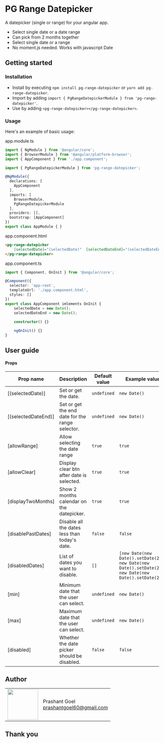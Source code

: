 <!-- # PG Range Datepicker

This library was generated with [Angular CLI](https://github.com/angular/angular-cli) version 15.0.0.

## Code scaffolding

Run `ng generate component component-name --project pg-range-datepicker` to generate a new component. You can also use `ng generate directive|pipe|service|class|guard|interface|enum|module --project pg-range-datepicker`.
> Note: Don't forget to add `--project pg-range-datepicker` or else it will be added to the default project in your `angular.json` file. 

## Build

Run `ng build pg-range-datepicker` to build the project. The build artifacts will be stored in the `dist/` directory.

## Publishing

After building your library with `ng build pg-range-datepicker`, go to the dist folder `cd dist/pg-range-datepicker` and run `npm publish`.

## Running unit tests

Run `ng test pg-range-datepicker` to execute the unit tests via [Karma](https://karma-runner.github.io).

## Further help

To get more help on the Angular CLI use `ng help` or go check out the [Angular CLI Overview and Command Reference](https://angular.io/cli) page. -->

# PG Range Datepicker

A datepicker (single or range) for your angular app.

- Select single date or a date range
- Can pick from 2 months together
- Select single date or a range
- No moment.js needed. Works with javascript Date

## Getting started

### Installation

- Install by executing `npm install pg-range-datepicker` or `yarn add pg-range-datepicker`.
- Import by adding `import { PgRangeDatepickerModule } from 'pg-range-datepicker'`.
- Use by adding `<pg-range-datepicker></pg-range-datepicker>`.

### Usage

Here's an example of basic usage:

app.module.ts
```ts
import { NgModule } from '@angular/core';
import { BrowserModule } from '@angular/platform-browser';
import { AppComponent } from './app.component';

import { PgRangeDatepickerModule } from 'pg-range-datepicker';

@NgModule({
  declarations: [
    AppComponent
  ],
  imports: [
    BrowserModule,
    PgRangeDatepickerModule
  ],
  providers: [],
  bootstrap: [AppComponent]
})
export class AppModule { }
```

app.component.html
```html
<pg-range-datepicker 
    [selectedDate]="(selectedDate)"  [selectedDateEnd]="(selectedDateEnd)">
</pg-range-datepicker>
```

app.component.ts
```ts
import { Component, OnInit } from '@angular/core';

@Component({
  selector: 'app-root',
  templateUrl: './app.component.html',
  styles: []
})
export class AppComponent imlements OnInit {
    selectedDate = new Date();
    selectedDateEnd = new Date();
    
    constructor() {}

    ngOnInit() {}
}
```

## User guide

#### Props


| Prop name            | Description                                                                                                                                                                                                                                  | Default value           | Example values                                                                                                                                                                                                      |
| -------------------- | -------------------------------------------------------------------------------------------------------------------------------------------------------------------------------------------------------------------------------------------- | ----------------------- | ------------------------------------------------------------------------------------------------------------------------------------------------------------------------------------------------------------------- |
| [(selectedDate)]     | Set or get the date.                                                                                                                                                                                                                         | `undefined`             | `new Date()`                                                                                                                                                                                                        |
| [(selectedDateEnd)]  | Set or get the end date for the range selector.                                                                                                                                                                                              | `undefined`             | `new Date()`                                                                                                                                                                                                        |
| [allowRange]         | Allow selecting the date range                                                                                                                                                                                                               | `true`                  | `true`                                                                                                                                                                                                              |
| [allowClear]         | Display clear btn after date is selected.                                                                                                                                                                                                    | `true`                  | `true`                                                                                                                                                                                                              |
| [displayTwoMonths]   | Show 2 months calendar on the datepicker.                                                                                                                                                                                                    | `true`                  | `true`                                                                                                                                                                                                              |
| [disablePastDates]   | Disable all the dates less than today's date.                                                                                                                                                                                                | `false`                 | `false`                                                                                                                                                                                                             |
| [disabledDates]      | List of dates you want to disable.                                                                                                                                                                                                           | `[]`                    | `[new Date(new Date().setDate(20)), new Date(new Date().setDate(25)), new Date(new Date().setDate(26))]`                                                                                                            |
| [min]                | Minimum date that the user can select.                                                                                                                                                                                                       | `undefined`             | `new Date()`                                                                                                                                                                                                        |
| [max]                | Maximum date that the user can select.                                                                                                                                                                                                       | `undefined`             | `new Date()`                                                                                                                                                                                                        |
| [disabled]           | Whether the date picker should be disabled.                                                                                                                                                                                                  | `false`                 | `false`                                                                                                                                                                                                             |


## Author

<table>
  <tr>
    <td>
      <img src="https://github.com/prashant60.png?s=100" width="100">
    </td>
    <td>
      Prashant Goel<br />
      <a href="mailto:prashantgoel60@gmail.com">prashantgoel60@gmail.com</a><br />
    </td>
  </tr>
</table>

## Thank you